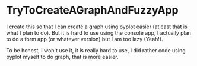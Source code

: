 # TryToCreateAGraphAndFuzzyApp

I create this so that I can create a graph using pyplot easier (atleast that is what I plan to do).
But it is hard to use using the console app, I actually plan to do a form app (or whatever version) but I am too lazy (Yeah!).

To be honest, I won't use it, it is really hard to use, I did rather code using pyplot myself to do graph, that is more easier.
